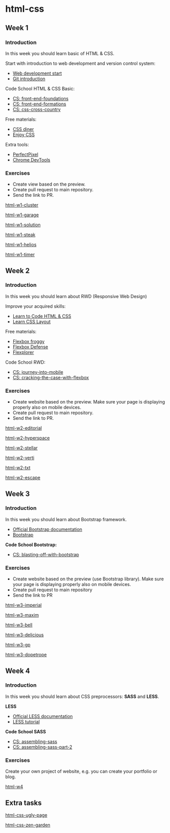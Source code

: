 # html-css

## Week 1

### Introduction

In this week you should learn basic of HTML & CSS.

Start with introduction to web development and version control system:

* [Web development start](https://www.codeschool.com/beginners-guide-to-web-development)
* [Git introduction](https://www.codeschool.com/courses/try-git)

Code School HTML & CSS Basic:

* [CS: front-end-foundations](https://www.codeschool.com/courses/front-end-foundations)
* [CS: front-end-formations](https://www.codeschool.com/courses/front-end-formations)
* [CS: css-cross-country](https://www.codeschool.com/courses/css-cross-country)

Free materials:
* [CSS diner](http://flukeout.github.io/)
* [Enjoy CSS](http://enjoycss.com/)

Extra tools:

* [PerfectPixel](https://chrome.google.com/webstore/detail/perfectpixel-by-welldonec/dkaagdgjmgdmbnecmcefdhjekcoceebi)
* [Chrome DevTools](https://developers.google.com/web/tools/chrome-devtools/)

### Exercises

- Create view based on the preview.
- Create pull request to main repository.
- Send the link to PR.

[html-w1-cluster](https://github.com/aniaw/academy-html-css/tree/html-w1-cluster)

[html-w1-garage](https://github.com/aniaw/academy-html-css/tree/html-w1-garage)

[html-w1-solution](https://github.com/aniaw/academy-html-css/tree/html-w1-solution)

[html-w1-steak](https://github.com/aniaw/academy-html-css/tree/html-w1-steak)

[html-w1-helios](https://github.com/aniaw/academy-html-css/tree/html-w1-helios)

[html-w1-timer](https://github.com/aniaw/academy-html-css/tree/html-w1-timer)

## Week 2

### Introduction

In this week you should learn about RWD (Responsive Web Design)

Improve your acquired skills:

* [Learn to Code HTML & CSS](http://learn.shayhowe.com/html-css/)
* [Learn CSS Layout](http://learnlayout.com/display.html)

Free materials:
* [Flexbox froggy](http://flexboxfroggy.com/)
* [Flexbox Defense](http://www.flexboxdefense.com/)
* [Flexplorer](http://bennettfeely.com/flexplorer/)

Code School RWD:

* [CS: journey-into-mobile](https://www.codeschool.com/courses/journey-into-mobile)
* [CS: cracking-the-case-with-flexbox](https://www.codeschool.com/courses/cracking-the-case-with-flexbox)

### Exercises

- Create website based on the preview. Make sure your page is displaying properly also on mobile devices.
- Create pull request to main repository.
- Send the link to PR.

[html-w2-editorial](https://github.com/aniaw/academy-html-css/tree/html-w2-editorial)

[html-w2-hyperspace](https://github.com/aniaw/academy-html-css/tree/html-w2-hyperspace)

[html-w2-stellar](https://github.com/aniaw/academy-html-css/tree/html-w2-stellar)

[html-w2-verti](https://github.com/aniaw/academy-html-css/tree/html-w2-verti)

[html-w2-txt](https://github.com/aniaw/academy-html-css/tree/html-w2-txt)

[html-w2-escape](https://github.com/aniaw/academy-html-css/tree/html-w2-escape)

## Week 3

### Introduction

In this week you should learn about Bootstrap framework.

* [Official Bootstrap documentation](http://getbootstrap.com/)
* [Bootstrap](https://cheatsheet.kursbootstrap.pl/)

**Code School Bootstrap:**
* [CS: blasting-off-with-bootstrap](https://www.codeschool.com/courses/blasting-off-with-bootstrap)

### Exercises

- Create website based on the preview (use Bootstrap library). Make sure your page is displaying properly also on mobile devices.
- Create pull request to main repository
- Send the link to PR

[html-w3-imperial](https://github.com/aniaw/academy-html-css/tree/html-w3-imperial)

[html-w3-maxim](https://github.com/aniaw/academy-html-css/tree/html-w3-maxim)

[html-w3-bell](https://github.com/aniaw/academy-html-css/tree/html-w3-bell)

[html-w3-delicious](https://github.com/aniaw/academy-html-css/tree/html-w3-delicious)

[html-w3-gp](https://github.com/aniaw/academy-html-css/tree/html-w3-gp)

[html-w3-dopetrope](https://github.com/aniaw/academy-html-css/tree/html-w3-dopetrope)

## Week 4

### Introduction

In this week you should learn about CSS preprocessors: **SASS** and **LESS**.

**LESS**

* [Official LESS documentation](http://lesscss.org/)
* [LESS tutorial](https://less.kursbootstrap.pl/tutorial/)

**Code School SASS**

* [CS: assembling-sass](https://www.codeschool.com/courses/assembling-sass)
* [CS: assembling-sass-part-2](https://www.codeschool.com/courses/assembling-sass-part-2)

### Exercises
Create your own project of website, e.g. you can create your portfolio or blog.

[html-w4](https://github.com/aniaw/academy-html-css/tree/html-w4)

## Extra tasks

[html-css-ugly-page](https://github.com/aniaw/academy-html-css/tree/html-css-ugly-page)

[html-css-zen-garden](https://github.com/aniaw/academy-html-css/tree/html-css-zen-garden)
